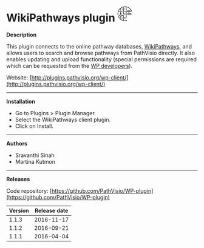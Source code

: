 # WikiPathways plugin ![](/images/wikipathways.png)

**Description**

This plugin connects to the online pathway databases, [WikiPathways](https://www.wikipathways.org), and allows users to search and browse pathways from PathVisio directly. It also enables updating and upload functionality (special permissions are required which can be requested from the [WP developers](https://www.wikipathways.org/index.php/Contact_Us)).

Website: [http://plugins.pathvisio.org/wp-client/](http://plugins.pathvisio.org/wp-client/)

----

**Installation** 
* Go to Plugins > Plugin Manager. 
* Select the WikiPathways client plugin.
* Click on Install.

----

**Authors**
* Sravanthi Sinah 
* Martina Kutmon

---- 

**Releases**

Code repository: [https://github.com/PathVisio/WP-plugin](https://github.com/PathVisio/WP-plugin)

| Version | Release date |
| ------- |:------------:| 
| 1.1.3 | 2016-11-17 | 
| 1.1.2 | 2016-09-21 |  
| 1.1.1 | 2016-04-04 |  

